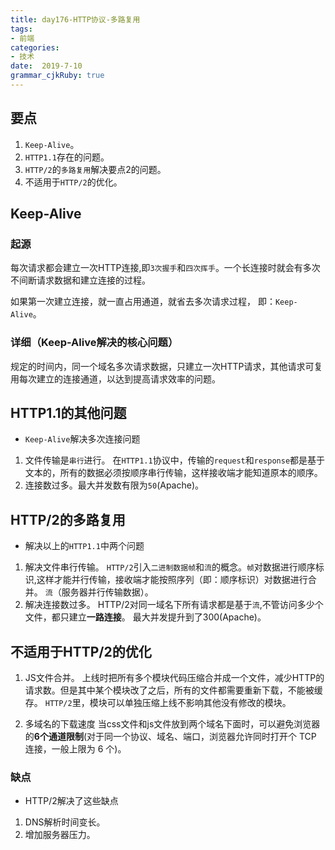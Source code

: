 ```yaml
---
title: day176-HTTP协议-多路复用
tags: 
- 前端
categories: 
- 技术
date:  2019-7-10
grammar_cjkRuby: true
---
```

## 要点

1. `Keep-Alive`。
2. `HTTP1.1`存在的问题。
3. `HTTP/2`的`多路复用`解决要点2的问题。
4. 不适用于`HTTP/2`的优化。
<!--more-->

## Keep-Alive

### 起源

每次请求都会建立一次HTTP连接,即`3次握手`和`四次挥手`。一个长连接时就会有多次不间断请求数据和建立连接的过程。

如果第一次建立连接，就一直占用通道，就省去多次请求过程，
即：`Keep-Alive`。

### 详细（Keep-Alive解决的核心问题）

规定的时间内，同一个域名多次请求数据，只建立一次HTTP请求，其他请求可复用每次建立的连接通道，以达到提高请求效率的问题。

## HTTP1.1的其他问题

+ `Keep-Alive`解决多次连接问题

1. 文件传输是`串行`进行。
在`HTTP1.1`协议中，传输的`request`和`response`都是基于文本的，所有的数据必须按顺序串行传输，这样接收端才能知道原本的顺序。
2. 连接数过多。最大并发数有限为`50`(Apache)。

## HTTP/2的多路复用

+ 解决以上的`HTTP1.1`中两个问题

1. 解决文件串行传输。
`HTTP/2`引入`二进制数据帧`和`流`的概念。`帧`对数据进行顺序标识,这样才能并行传输，接收端才能按照序列（即：顺序标识）对数据进行合并。
`流`（服务器并行传输数据）。
2. 解决连接数过多。
HTTP/2对同一域名下所有请求都是基于`流`,不管访问多少个文件，都只建立**一路连接**。
最大并发提升到了300(Apache)。

## 不适用于HTTP/2的优化

1. JS文件合并。
上线时把所有多个模块代码压缩合并成一个文件，减少HTTP的请求数。但是其中某个模块改了之后，所有的文件都需要重新下载，不能被缓存。
`HTTP/2`里，模块可以单独压缩上线不影响其他没有修改的模块。

2. 多域名的下载速度
当css文件和js文件放到两个域名下面时，可以避免浏览器的**6个通道限制**(对于同一个协议、域名、端口，浏览器允许同时打开个 TCP 连接，一般上限为 6 个)。

###  缺点
+ HTTP/2解决了这些缺点
1. DNS解析时间变长。
2. 增加服务器压力。